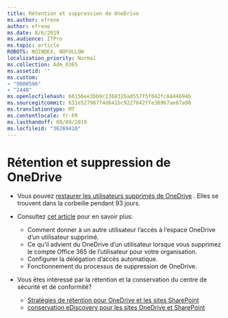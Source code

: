 ```yaml
---
title: Rétention et suppression de OneDrive
ms.author: efrene
author: efrene
ms.date: 8/6/2019
ms.audience: ITPro
ms.topic: article
ROBOTS: NOINDEX, NOFOLLOW
localization_priority: Normal
ms.collection: Adm_O365
ms.assetid: ''
ms.custom:
- "9000596"
- "2440"
ms.openlocfilehash: 66156ee3bb9c1368326ad557f5f042fc8444694b
ms.sourcegitcommit: 631e527967f4d641bc9227642ffe38967ae87a00
ms.translationtype: MT
ms.contentlocale: fr-FR
ms.lasthandoff: 08/09/2019
ms.locfileid: "36269410"
---
```

# <a name="onedrive-retention-and-deletion"></a>Rétention et suppression de OneDrive

- Vous pouvez [restaurer les utilisateurs supprimés de OneDrive](https://docs.microsoft.com/onedrive/restore-deleted-onedrive) . Elles se trouvent dans la corbeille pendant 93 jours. 

- Consultez [cet article](https://docs.microsoft.com/onedrive/restore-deleted-onedrive) pour en savoir plus:
    - Comment donner à un autre utilisateur l’accès à l’espace OneDrive d’un utilisateur supprimé.
    - Ce qu’il advient du OneDrive d’un utilisateur lorsque vous supprimez le compte Office 365 de l’utilisateur pour votre organisation.
    - Configurer la délégation d’accès automatique.
    - Fonctionnement du processus de suppression de OneDrive.

- Vous êtes intéressé par la rétention et la conservation du centre de sécurité et de conformité?
    - [Stratégies de rétention pour OneDrive et les sites SharePoint](https://docs.microsoft.com/office365/securitycompliance/retention-policies?redirectSourcePath=%252farticle%252f5e377752-700d-4870-9b6d-12bfc12d2423#content-in-onedrive-accounts-and-sharepoint-sites)
    - [conservation eDiscovery pour les sites OneDrive et SharePoint](https://docs.microsoft.com/office365/securitycompliance/ediscovery-cases#step-4-place-content-locations-on-hold)




